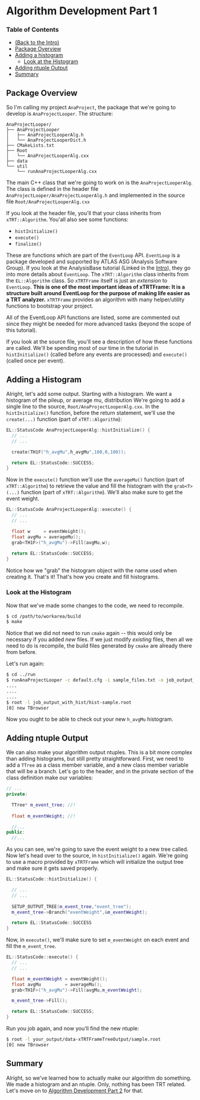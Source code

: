 # Algorithm Development Part 1

### Table of Contents
* [(Back to the Intro)](Intro.md)
* [Package Overview](#package-overview)
* [Adding a histogram](#adding-a-histogram)
  + [Look at the Histogram](#look-at-the-histogram)
* [Adding ntuple Output](#adding-ntuple-output)
* [Summary](#summary)

## Package Overview

So I'm calling my project `AnaProject`, the package that we're going
to develop is `AnaProjectLooper`. The structure:

```
AnaProjectLooper/
├── AnaProjectLooper
│   ├── AnaProjectLooperAlg.h
│   └── AnaProjectLooperDict.h
├── CMakeLists.txt
├── Root
│   └── AnaProjectLooperAlg.cxx
├── data
└── util
    └── runAnaProjectLooperAlg.cxx
```

The main C++ class that we're going to work on is the
`AnaProjectLooperAlg`. The class is defined in the header file
`AnaProjectLooper/AnaProjectLooperAlg.h` and implemented in the source
file `Root/AnaProjectLooperAlg.cxx`

If you look at the header file, you'll that your class inherits from
`xTRT::Algorithm`. You'all also see some functions:

* `histInitialize()`
* `execute()`
* `finalize()` 

These are functions which are part of the `EventLoop` API. `EventLoop`
is a package developed and supported by ATLAS ASG (Analysis Software
Group). If you look at the AnalysisBase tutorial (Linked in the
[Intro](Intro.md)), they go into more details about `EventLoop`. The
`xTRT::Algorithm` class inherits from the `EL::Algorithm` class. So
`xTRTFrame` itself is just an _extension_ to `EventLoop`. **This is
one of the most important ideas of xTRTFrame: It is a structure built
around EventLoop for the purpose of making life easier as a TRT
analyzer.** `xTRTFrame` provides an algorithm with many helper/utility
functions to bootstrap your project.


All of the EventLoop API functions are listed, some are commented out
since they might be needed for more advanced tasks (beyond the scope
of this tutorial).

If you look at the source file, you'll see a description of how these
functions are called. We'll be spending most of our time in the
tutorial in `histInitialize()` (called before any events are
processed) and `execute()` (called once per event).

## Adding a Histogram

Alright, let's add some output. Starting with a histogram. We want a
histogram of the pileup, or average mu, distribution We're going to
add a single line to the source, `Root/AnaProjectLooperAlg.cxx`. In
the `histInitialize()` function, before the return statement, we'll
use the `create(...)` function (part of `xTRT::Algorithm`):

```cpp
EL::StatusCode AnaProjectLooperAlg::histInitialize() {
  // ...
  // ...

  create(TH1F("h_avgMu",h_avgMu",100,0,100));

  return EL::StatusCode::SUCCESS;
}
```

Now in the `execute()` function we'll use the `averageMu()` function
(part of `xTRT::Algorithm`) to retrieve the value and fill the
histogram with the `grab<T>(...)` function (part of
`xTRT::Algorithm`). We'll also make sure to get the event weight.

```cpp
EL::StatusCode AnaProjectLooperAlg::execute() {
  // ...
  // ...

  float w     = eventWeight();
  float avgMu = averageMu();
  grab<TH1F>("h_avgMu")->Fill(avgMu,w);
  
  return EL::StatusCode::SUCCESS;
}
```

Notice how we "grab" the histogram object with the name used when
creating it. That's it! That's how you create and fill histograms.

### Look at the Histogram

Now that we've made some changes to the code, we need to recompile.
```sh
$ cd /path/to/workarea/build
$ make
```

Notice that we did not need to run `cmake` again -- this would only be
necessary if you added _new_ files. If we just modify _existing_ files,
then all we need to do is recompile, the build files generated by
`cmake` are already there from before.

Let's run again:
```sh
$ cd ../run
$ runAnaProjectLooper -c default.cfg -i sample_files.txt -o job_output_with_hist
....
....
....
$ root -l job_output_with_hist/hist-sample.root
[0] new TBrowser
```

Now you ought to be able to check out your new `h_avgMu` histogram.

## Adding ntuple Output

We can also make your algorithm output ntuples. This is a bit more
complex than adding histograms, but still pretty
straightforward. First, we need to add a `TTree` as a class member
variable, and a new class member variable that will be a branch. Let's
go to the header, and in the private section of the class definition
make our variables:

```cpp
// ...
private:

  TTree* m_event_tree; //!
  
  float m_eventWeight; //!

  //...
public:
  //...
```

As you can see, we're going to save the event weight to a new tree
called. Now let's head over to the source, in `histInitialize()`
again. We're going to use a macro provided by `xTRTFrame` which will
initialize the output tree and make sure it gets saved properly.

```cpp
EL::StatusCode::histInitialize() {

  // ...
  // ...
  
  SETUP_OUTPUT_TREE(m_event_tree,"event_tree");
  m_event_tree->Branch("eventWeight",&m_eventWeight);

  return EL::StatusCode::SUCCESS
}
```

Now, in `execute()`, we'll make sure to set `m_eventWeight` on each event and fill the
`m_event_tree`.

```cpp
EL::StatusCode::execute() {
  // ...
  // ...

  float m_eventWeight = eventWeight();
  float avgMu         = averageMu();
  grab<TH1F>("h_avgMu")->Fill(avgMu,m_eventWeight);

  m_event_tree->Fill();

  return EL::StatusCode::SUCCESS;
}
```

Run you job again, and now you'll find the new ntuple:

```sh
$ root -l your_output/data-xTRTFrameTreeOutput/sample.root
[0] new TBrowser
```

## Summary

Alright, so we've learned how to actually make our algorithm do
something. We made a histogram and an ntuple. Only, nothing has been
TRT related. Let's move on to [Algorithm Development Part
2](AlgDevelopment2.md) for that.
